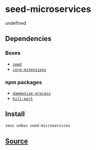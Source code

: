 
seed-microservices
====================


undefined



## Dependencies
### Boxes
* [`seed`](seed.md)
* [`core-extensions`](core-extensions.md)
### npm packages
* [`daemonize-process`](http://npmjs.com/package/daemonize-process)
* [`kill-port`](http://npmjs.com/package/kill-port)


## Install
```bash
zeus unbox seed-microservices
```












## [Source](https://github.com/liquidapps-io/zeus-sdk/tree/master/boxes/groups/seeds/seed-microservices)